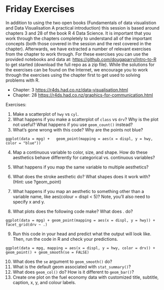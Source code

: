 # Friday Exercises

In addition to using the two open books (Fundamentals of data visualistion and Data Visualisation A practical introduction) this session is based around chapters 3 and 28 of the book R 4 Data Science. It is important that you work through the chapters completely to understand all of the important concepts (both those covered in the session and the rest covered in the chapter). Afterwards, we have extracted a number of relevant exercises from the chapter to work through. For these exercises you can use the provided notebooks and data at: https://github.com/dougaparry/Intro-to-R to get started (download the full repo as a zip file). While the solutions for the exercises can be found on the Internet, we encourage you to work through the exercises using the chapter first to get used to solving problems with R.

- Chapter: 3 https://r4ds.had.co.nz/data-visualisation.html
- Chapter: 28 https://r4ds.had.co.nz/graphics-for-communication.html 

Exercises: 
1. Make a scatterplot of `hwy` vs `cyl`.
2. What happens if you make a scatterplot of `class` vs `drv`? Why is the plot not useful? What happens if you use `geom_count()` instead?
3. What’s gone wrong with this code? Why are the points not blue?

`ggplot(data = mpg) +   geom_point(mapping = aes(x = displ, y = hwy, color = "blue"))`

4. Map a continuous variable to color, size, and shape. How do these aesthetics behave differently for categorical vs. continuous variables?

5. What happens if you map the same variable to multiple aesthetics?
6. What does the stroke aesthetic do? What shapes does it work with? (Hint: use ?geom_point)
7. What happens if you map an aesthetic to something other than a variable name, like aes(colour = displ < 5)? Note, you’ll also need to specify x and y.
8. What plots does the following code make? What does . do?

`ggplot(data = mpg) + geom_point(mapping = aes(x = displ, y = hwy)) + facet_grid(drv ~ .)`

9. Run this code in your head and predict what the output will look like. Then, run the code in R and check your predictions.

`ggplot(data = mpg, mapping = aes(x = displ, y = hwy, color = drv)) + geom_point() + geom_smooth(se = FALSE)`

10. What does the `se` argument to `geom_smooth()` do?
11. What is the default geom associated with `stat_summary()`? 
12. What does `geom_col()` do? How is it different to `geom_bar()`?
13. Create one plot on the fuel economy data with customized title, subtitle, caption, x, y, and colour labels.
